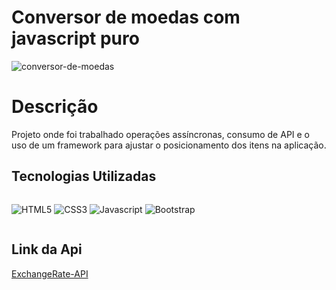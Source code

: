 # Conversor de moedas com javascript puro

![conversor-de-moedas](https://user-images.githubusercontent.com/91050670/189984705-5aee7ffb-3b21-4246-9158-d9118ea9be0b.png)

# Descrição


<p>Projeto onde foi trabalhado operações assíncronas, consumo de API e o uso de um framework para ajustar o posicionamento dos itens na aplicação.</p>

## Tecnologias Utilizadas 

<div style="display: flex" >
  
![HTML5](https://img.shields.io/badge/html5-%23E34F26.svg?style=for-the-badge&logo=html5&logoColor=white)
![CSS3](https://img.shields.io/badge/css3-%231572B6.svg?style=for-the-badge&logo=css3&logoColor=white)
![Javascript](https://img.shields.io/badge/JavaScript-F7DF1E?style=for-the-badge&logo=javascript&logoColor=black)
![Bootstrap](https://img.shields.io/badge/bootstrap-%23563D7C.svg?style=for-the-badge&logo=bootstrap&logoColor=white)

</div>

## Link da Api 

<p><a href="https://www.exchangerate-api.com/">ExchangeRate-API</a></p>
